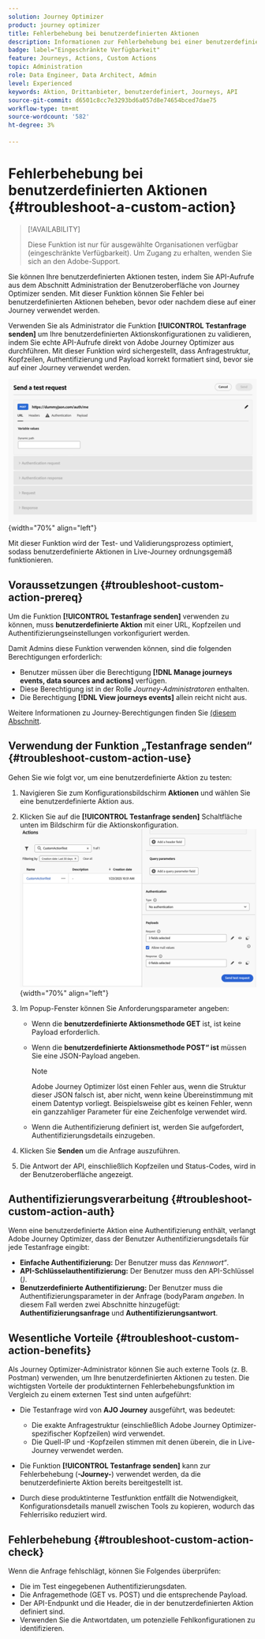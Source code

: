 ```yaml
---
solution: Journey Optimizer
product: journey optimizer
title: Fehlerbehebung bei benutzerdefinierten Aktionen
description: Informationen zur Fehlerbehebung bei einer benutzerdefinierten Aktion
badge: label="Eingeschränkte Verfügbarkeit"
feature: Journeys, Actions, Custom Actions
topic: Administration
role: Data Engineer, Data Architect, Admin
level: Experienced
keywords: Aktion, Drittanbieter, benutzerdefiniert, Journeys, API
source-git-commit: d6501c8cc7e3293bd6a057d8e74654bced7dae75
workflow-type: tm+mt
source-wordcount: '582'
ht-degree: 3%

---
```



# Fehlerbehebung bei benutzerdefinierten Aktionen {#troubleshoot-a-custom-action}

>[!AVAILABILITY]
>
>Diese Funktion ist nur für ausgewählte Organisationen verfügbar (eingeschränkte Verfügbarkeit). Um Zugang zu erhalten, wenden Sie sich an den Adobe-Support.
>

Sie können Ihre benutzerdefinierten Aktionen testen, indem Sie API-Aufrufe aus dem Abschnitt Administration der Benutzeroberfläche von Journey Optimizer senden. Mit dieser Funktion können Sie Fehler bei benutzerdefinierten Aktionen beheben, bevor oder nachdem diese auf einer Journey verwendet werden.

Verwenden Sie als Administrator die Funktion **[!UICONTROL Testanfrage senden]** um Ihre benutzerdefinierten Aktionskonfigurationen zu validieren, indem Sie echte API-Aufrufe direkt von Adobe Journey Optimizer aus durchführen. Mit dieser Funktion wird sichergestellt, dass Anfragestruktur, Kopfzeilen, Authentifizierung und Payload korrekt formatiert sind, bevor sie auf einer Journey verwendet werden.

![](assets/send-test-request.png){width="70%" align="left"}

Mit dieser Funktion wird der Test- und Validierungsprozess optimiert, sodass benutzerdefinierte Aktionen in Live-Journey ordnungsgemäß funktionieren.

## Voraussetzungen {#troubleshoot-custom-action-prereq}

Um die Funktion **[!UICONTROL Testanfrage senden]** verwenden zu können, muss **benutzerdefinierte Aktion** mit einer URL, Kopfzeilen und Authentifizierungseinstellungen vorkonfiguriert werden.

Damit Admins diese Funktion verwenden können, sind die folgenden Berechtigungen erforderlich:

* Benutzer müssen über die Berechtigung **[!DNL Manage journeys events, data sources and actions]** verfügen.
* Diese Berechtigung ist in der Rolle *Journey-Administratoren* enthalten.
* Die Berechtigung **[!DNL View journeys events]** allein reicht nicht aus.

Weitere Informationen zu Journey-Berechtigungen finden Sie [ (diesem Abschnitt](../administration/high-low-permissions.md#journey-capability).

## Verwendung der Funktion „Testanfrage senden“ {#troubleshoot-custom-action-use}

Gehen Sie wie folgt vor, um eine benutzerdefinierte Aktion zu testen:

1. Navigieren Sie zum Konfigurationsbildschirm **Aktionen** und wählen Sie eine benutzerdefinierte Aktion aus.
1. Klicken Sie auf die **[!UICONTROL Testanfrage senden]** Schaltfläche unten im Bildschirm für die Aktionskonfiguration.
   ![Schaltfläche „Testanfrage senden“ im Bereich „Aktionskonfiguration“](assets/test-request.png){width="70%" align="left"}
1. Im Popup-Fenster können Sie Anforderungsparameter angeben:

   * Wenn die **benutzerdefinierte Aktionsmethode GET** ist, ist keine Payload erforderlich.
   * Wenn die **benutzerdefinierte Aktionsmethode POST“ ist** müssen Sie eine JSON-Payload angeben.

     >[!NOTE]
     >
     >Adobe Journey Optimizer löst einen Fehler aus, wenn die Struktur dieser JSON falsch ist, aber nicht, wenn keine Übereinstimmung mit einem Datentyp vorliegt. Beispielsweise gibt es keinen Fehler, wenn ein ganzzahliger Parameter für eine Zeichenfolge verwendet wird.

   * Wenn die Authentifizierung definiert ist, werden Sie aufgefordert, Authentifizierungsdetails einzugeben.

1. Klicken Sie **Senden** um die Anfrage auszuführen.
1. Die Antwort der API, einschließlich Kopfzeilen und Status-Codes, wird in der Benutzeroberfläche angezeigt.

## Authentifizierungsverarbeitung {#troubleshoot-custom-action-auth}

Wenn eine benutzerdefinierte Aktion eine Authentifizierung enthält, verlangt Adobe Journey Optimizer, dass der Benutzer Authentifizierungsdetails für jede Testanfrage eingibt:

* **Einfache Authentifizierung:** Der Benutzer muss das *Kennwort“*.
* **API-Schlüsselauthentifizierung:** Der Benutzer muss den API-Schlüssel (*)*.
* **Benutzerdefinierte Authentifizierung:** Der Benutzer muss die Authentifizierungsparameter in der Anfrage (bodyParam *angeben*. In diesem Fall werden zwei Abschnitte hinzugefügt: **Authentifizierungsanfrage** und **Authentifizierungsantwort**.

## Wesentliche Vorteile {#troubleshoot-custom-action-benefits}

Als Journey Optimizer-Administrator können Sie auch externe Tools (z. B. Postman) verwenden, um Ihre benutzerdefinierten Aktionen zu testen. Die wichtigsten Vorteile der produktinternen Fehlerbehebungsfunktion im Vergleich zu einem externen Test sind unten aufgeführt:

* Die Testanfrage wird von **AJO Journey** ausgeführt, was bedeutet:

   * Die exakte Anfragestruktur (einschließlich Adobe Journey Optimizer-spezifischer Kopfzeilen) wird verwendet.
   * Die Quell-IP und -Kopfzeilen stimmen mit denen überein, die in Live-Journey verwendet werden.

* Die Funktion **[!UICONTROL Testanfrage senden]** kann zur Fehlerbehebung (**-Journey-**) verwendet werden, da die benutzerdefinierte Aktion bereits bereitgestellt ist.

* Durch diese produktinterne Testfunktion entfällt die Notwendigkeit, Konfigurationsdetails manuell zwischen Tools zu kopieren, wodurch das Fehlerrisiko reduziert wird.

## Fehlerbehebung {#troubleshoot-custom-action-check}

Wenn die Anfrage fehlschlägt, können Sie Folgendes überprüfen:

* Die im Test eingegebenen Authentifizierungsdaten.
* Die Anfragemethode (GET vs. POST) und die entsprechende Payload.
* Der API-Endpunkt und die Header, die in der benutzerdefinierten Aktion definiert sind.
* Verwenden Sie die Antwortdaten, um potenzielle Fehlkonfigurationen zu identifizieren.

